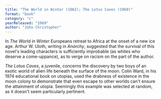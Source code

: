 ```yaml
---
title: "The World in Winter (1962); The Lotus Caves (1969)"
format: "book"
category: "c"
yearReleased: "1969"
author: "John Christopher"
---
```

In _The World in Winter_ Europeans retreat to Africa at the onset of a new ice age. Arthur W. Uloth, writing in _Anarchy_, suggested that  the survival of this novel's leading characters is sufficiently improbable (as  whites who deserve a come-uppance), as to verge on racism on the part of the  author.

_The Lotus Caves_, a juvenile, concerns  the discovery by two boys of an exotic world of alien life beneath the surface  of the moon. Colin Ward, in his 1974 educational book on utopias, used the  drabness of existence in the moon colony to demonstrate that even escape to  other worlds can't ensure the attainment of utopia. Seemingly this example was  selected at random, as it doesn't seem particularly pertinent.
 
